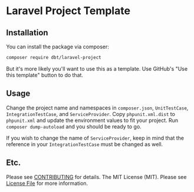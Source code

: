 # Laravel Project Template

## Installation

You can install the package via composer:

```bash
composer require dbt/laravel-project
```

But it's more likely you'll want to use this as a template. Use GitHub's "Use this template" button to do that.

## Usage

Change the project name and namespaces in `composer.json`, `UnitTestCase`, `IntegrationTestCase`, and `ServiceProvider`. Copy `phpunit.xml.dist` to `phpunit.xml` and update the environment values to fit your project. Run `composer dump-autoload` and you should be ready to go.

If you wish to change the name of `ServiceProvider`, keep in mind that the reference in your `IntegrationTestCase` must be changed as well. 

## Etc.

Please see [CONTRIBUTING](CONTRIBUTING.md) for details.
The MIT License (MIT). Please see [License File](LICENSE.md) for more information.

